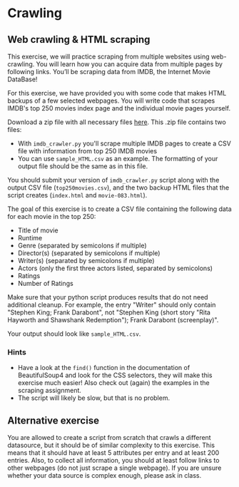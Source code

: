 # Crawling

## Web crawling & HTML scraping

This exercise, we will practice scraping from multiple websites using web-crawling. You will learn how you can acquire data from multiple pages by following links. You’ll be scraping data from IMDB, the Internet Movie DataBase!

For this exercise, we have provided you with some code that makes HTML backups of a few selected webpages. You will write code that scrapes IMDB's top 250 movies index page and the individual movie pages yourself.

Download a zip file with all necessary files [here](crawler_files.zip). This .zip file contains two files:

* With `imdb_crawler.py` you'll scrape multiple IMDB pages to create a CSV file with information from top 250 IMDB movies
* You can use `sample_HTML.csv` as an example. The formatting of your output file should be the same as in this file. 

You should submit your version of `imdb_crawler.py` script along with the output CSV file (`top250movies.csv`), and the two backup HTML files that the script creates (`index.html` and `movie-083.html`).

The goal of this exercise is to create a CSV file containing the following data for each movie in the top 250:

* Title of movie
* Runtime
* Genre (separated by semicolons if multiple)
* Director(s) (separated by semicolons if multiple)
* Writer(s) (separated by semicolons if multiple)
* Actors (only the first three actors listed, separated by semicolons)
* Ratings
* Number of Ratings

Make sure that your python script produces results that do not need additional cleanup. For example, the entry "Writer" should only contain "Stephen King; Frank Darabont", not "Stephen King (short story "Rita Hayworth and Shawshank Redemption"); Frank Darabont (screenplay)".

Your output should look like `sample_HTML.csv`.

### Hints

* Have a look at the `find()` function in the documentation of BeautifulSoup4 and look for the CSS selectors, they will make this exercise much easier! Also check out (again) the examples in the scraping assignment. 
* The script will likely be slow, but that is no problem.

## Alternative exercise

You are allowed to create a script from scratch that crawls a different datasource, but it should be of similar complexity to this exercise. This means that it should have at least 5 attributes per entry and at least 200 entries. Also, to collect all information, you should at least follow links to other webpages (do not just scrape a single webpage). If you are unsure whether your data source is complex enough, please ask in class.
